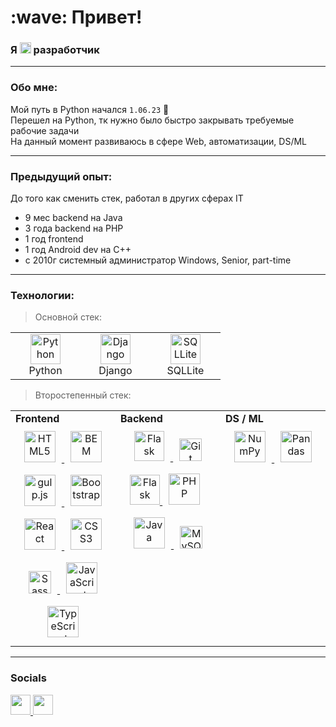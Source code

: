 <h1 align="left" id="macropower-title">:wave: Привет!</h1>
<h3 align="left">Я <img src="https://raw.githubusercontent.com/danielcranney/readme-generator/main/public/icons/skills/python-colored.svg" width="18px" alt="Python"> разработчик</h3>

---

### Обо мне:

Мой путь в Python начался `1.06.23` 💪
<br>
Перешел на Python, тк нужно было быстро закрывать требуемые рабочие задачи
<br>
На данный момент развиваюсь в сфере Web, автоматизации, DS/ML

---

### Предыдущий опыт:

До того как сменить стек, работал в других сферах IT
*   9 мес backend на Java
*   3 года backend на PHP
*   1 год frontend
*   1 год Android dev на C++
*   с 2010г системный администратор Windows, Senior, part-time

---

### Технологии:

> Основной стек:
<table>
  <tr>
    <td align="center" width="96">
      <a href="https://www.python.org">
        <img src="https://raw.githubusercontent.com/danielcranney/readme-generator/main/public/icons/skills/python-colored.svg" width="48" height="48" alt="Python" />
      </a>
      <br>Python
    </td>
    <td align="center" width="96">
      <a href="https://www.djangoproject.com">
        <img src="https://raw.githubusercontent.com/danielcranney/readme-generator/main/public/icons/skills/django-colored.svg" width="48" height="48" alt="Django" />
      </a>
      <br>Django
    </td>
    <td align="center" width="96">
      <a href="https://www.sqlite.org/index.html">
        <img src="https://upload.wikimedia.org/wikipedia/commons/thumb/3/38/SQLite370.svg/764px-SQLite370.svg.png" width="48" height="48" alt="SQLLite" />
      </a>
      <br>SQLLite
    </td>
  </tr>
</table>

> Второстепенный стек:
<table>
  <tr>
    <td valign="top" width="33%">
      <b>Frontend</b>
      <div align="center">  
        <a href="https://en.wikipedia.org/wiki/HTML5" target="_blank">
          <img style="margin: 10px" src="https://raw.githubusercontent.com/danielcranney/readme-generator/main/public/icons/skills/html5-colored.svg" alt="HTML5" height="50" />
        </a>  
        <a href="http://getbem.com/" target="_blank">
          <img style="margin: 10px" src="https://profilinator.rishav.dev/skills-assets/bem.svg" alt="BEM" height="50" />
        </a> 
        <a href="https://gulpjs.com/" target="_blank">
          <img style="margin: 10px" src="https://profilinator.rishav.dev/skills-assets/gulp-plain.svg" alt="gulp.js" height="50" />
        </a>
        <a href="https://getbootstrap.com/docs/3.4/javascript/" target="_blank">
          <img style="margin: 10px" src="https://profilinator.rishav.dev/skills-assets/bootstrap-plain.svg" alt="Bootstrap" height="50" />
        </a> 
        <a href="https://reactjs.org/" target="_blank">
          <img style="margin: 10px" src="https://profilinator.rishav.dev/skills-assets/react-original-wordmark.svg" alt="React" height="50" />
        </a>  
        <a href="https://www.w3schools.com/css/" target="_blank">
          <img style="margin: 10px" src="https://profilinator.rishav.dev/skills-assets/css3-original-wordmark.svg" alt="CSS3" height="50" />
        </a>  
        <a href="https://sass-lang.com/" target="_blank">
          <img style="margin: 10px" src="https://raw.githubusercontent.com/danielcranney/readme-generator/main/public/icons/skills/sass-colored.svg" width="36" height="36" alt="Sass" />
        </a>
        <a href="https://www.javascript.com/" target="_blank">
          <img style="margin: 10px" src="https://profilinator.rishav.dev/skills-assets/javascript-original.svg" alt="JavaScript" height="50" />
        </a>
        <a href="https://www.typescriptlang.org/" target="_blank">
          <img style="margin: 10px" src="https://profilinator.rishav.dev/skills-assets/typescript-original.svg" alt="TypeScript" height="50" />
        </a>  
      </div>
    </td>
    <td valign="top" width="33%">
      <b>Backend</b>
      <div align="center">
        <a href="https://isocpp.org/blog/category/news" target="_blank" rel="noreferrer">
          <img style="margin: 10px" src="https://raw.githubusercontent.com/danielcranney/readme-generator/main/public/icons/skills/cplusplus-colored.svg" width="48" height="48" alt="Flask" />
        </a> 
        <a href="https://git-scm.com/" target="_blank" rel="noreferrer">
          <img style="margin: 10px" src="https://raw.githubusercontent.com/danielcranney/readme-generator/main/public/icons/skills/git-colored.svg" width="36" height="36" alt="Git" />
        </a>
        <a href="https://flask.palletsprojects.com/en/2.3.x/">
          <img src="https://raw.githubusercontent.com/danielcranney/readme-generator/main/public/icons/skills/flask-colored.svg" width="48" height="48" alt="Flask" />
        </a>
        <a href="https://www.php.net/" target="_blank">
          <img style="margin: 10px" src="https://profilinator.rishav.dev/skills-assets/php-original.svg" alt="PHP" height="50" />
        </a>
        <a href="https://www.java.com/" target="_blank">
          <img style="margin: 10px" src="https://profilinator.rishav.dev/skills-assets/java-original-wordmark.svg" alt="Java" height="50" />
        </a> 
        <a href="https://www.mysql.com/" target="_blank">
          <img style="margin: 10px" src="https://raw.githubusercontent.com/danielcranney/readme-generator/main/public/icons/skills/mysql-colored.svg" width="36" height="36" alt="MySQL" />
        </a>  
      </div>
    </td>
    <td valign="top" width="33%">
      <b>DS / ML</b>
      <div align="center"> 
        <a href="https://numpy.org" target="_blank">
          <img style="margin: 10px" src="https://numpy.org/images/logo.svg" alt="NumPy" height="50" />
        </a>
        <a href="https://pandas.pydata.org/" target="_blank">
          <img style="margin: 10px" src="https://pandas.pydata.org/static/img/pandas_white.svg" alt="Pandas" height="50" />
        </a>
<!--         <a href="https://opencv.org/" target="_blank">
          <img style="margin: 10px" src="https://profilinator.rishav.dev/skills-assets/opencv-icon.svg" alt="OpenCV" height="50" />
        </a>   -->
<!--         <a href="https://keras.io/" target="_blank">
          <img style="margin: 10px" src="https://profilinator.rishav.dev/skills-assets/keras.png" alt="Keras" height="50" />
        </a> -->
      </div>
    </td>
  </tr>
</table>  

---

### Socials
                                 
<p align="left">
  <a href="https://www.github.com/Elelion" target="_blank" rel="noreferrer">
    <picture>
      <source media="(prefers-color-scheme: dark)" srcset="https://raw.githubusercontent.com/danielcranney/readme-generator/main/public/icons/socials/github-dark.svg" />
      <source media="(prefers-color-scheme: light)" srcset="https://raw.githubusercontent.com/danielcranney/readme-generator/main/public/icons/socials/github.svg" />
      <img src="https://raw.githubusercontent.com/danielcranney/readme-generator/main/public/icons/socials/github.svg" width="32" height="32" />
    </picture>
  </a>
  <a href="https://www.linkedin.com/in/alexander-gints-b75046197/" target="_blank" rel="noreferrer">
    <picture>
      <source media="(prefers-color-scheme: dark)" srcset="https://raw.githubusercontent.com/danielcranney/readme-generator/main/public/icons/socials/linkedin-dark.svg" />
      <source media="(prefers-color-scheme: light)" srcset="https://raw.githubusercontent.com/danielcranney/readme-generator/main/public/icons/socials/linkedin.svg" />
      <img src="https://raw.githubusercontent.com/danielcranney/readme-generator/main/public/icons/socials/linkedin.svg" width="32" height="32" />
    </picture>
  </a>
</p>

<!--
**Elelion/Elelion** is a ✨ _special_ ✨ repository because its `README.md` (this file) appears on your GitHub profile.

Here are some ideas to get you started:

- 🔭 I’m currently working on ...
- 🌱 I’m currently learning ...
- 👯 I’m looking to collaborate on ...
- 🤔 I’m looking for help with ...
- 💬 Ask me about ...
- 📫 How to reach me: ...
- 😄 Pronouns: ...
- ⚡ Fun fact: ...
-->
